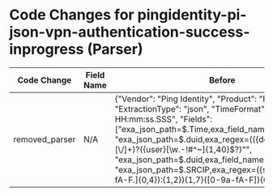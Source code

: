# Code Changes for pingidentity-pi-json-vpn-authentication-success-inprogress (Parser)

| Code Change | Field Name | Before | After |
|-------------|------------|--------|-------|
| removed_parser | N/A | {"Vendor": "Ping Identity", "Product": "Ping Identity", "ExtractionType": "json", "TimeFormat": "MMM dd yyyy HH:mm:ss.SSS", "Fields": ["exa_json_path=$.Time,exa_field_name=time", "exa_json_path=$.duid,exa_regex=(({domain}[^\"@\\\/]+)[\\\/]+)?({user}[\w\.\-\!\#\^\~]{1,40}\$?)\"", "exa_json_path=$.duid,exa_field_name=email_address", "exa_json_path=$.SRCIP,exa_regex=({src_ip}((([0-9a-fA-F.]{0,4}):{1,2}){1,7}([0-9a-fA-F]){0,4})|(((25[0-5]|(2[0-4]|1\d|[0-9]|)\d)\.?\b){4}))(:({src_port}\d+))?", "exa_json_path=$..remoteAddr,exa_regex=({dest_ip}((([0-9a-fA-F.]{0,4}):{1,2}){1,7}([0-9a-fA-F]){0,4})|(((25[0-5]|(2[0-4]|1\d|[0-9]|)\d)\.?\b){4}))(:({dest_port}\d+))?", "exa_json_path=$.Status,exa_field_name=result", "exa_json_path=$.Protocol,exa_field_name=protocol", "exa_json_path=$.PingHost,exa_field_name=host", "exa_json_path=$.EventType,exa_field_name=operation", "exa_json_path=$.DescriptionFail,exa_field_name=failure_reason"], "Name": "pingidentity-pi-json-vpn-authentication-success-inprogress", "Conditions": ["\"EventType\": \"AUTHN_ATTEMPT\"", "\"Status\": \"inprogress\""], "ParserVersion": "v1.0.0"} | N/A |